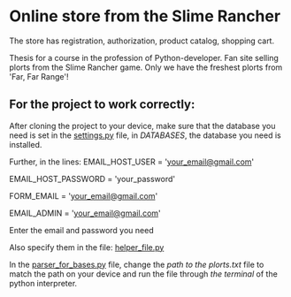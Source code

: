 # Оnline store from the Slime Rancher

The store has registration, authorization, product catalog, shopping cart.

Thesis for a course in the profession of Python-developer.
Fan site selling plorts from the Slime Rancher game.
Only we have the freshest plorts from 'Far, Far Range'!

## For the project to work correctly:

After cloning the project to your device, make sure that the database you need is set in 
the [settings.py](https://github.com/DaryaKhatsuk/Online-store/blob/master/graduarion_project/graduarion_project/settings.py) 
file, in *DATABASES*, the database you need is installed.

Further, in the lines:
  EMAIL_HOST_USER = 'your_email@gmail.com'
  
  EMAIL_HOST_PASSWORD = 'your_password'
  
  FORM_EMAIL = 'your_email@gmail.com'
  
  EMAIL_ADMIN = 'your_email@gmail.com'
  
Enter the email and password you need

Also specify them in the file: [helper_file.py](https://github.com/DaryaKhatsuk/Online-store/blob/master/graduarion_project/site1/helper_file.py)

In the [parser_for_bases.py](https://github.com/DaryaKhatsuk/Online-store/blob/master/graduarion_project/site1/management/commands/parser_for_bases.py) 
file, change the *path to the plorts.txt* file to match the path on your device and run the file through *the terminal* of the python interpreter.
